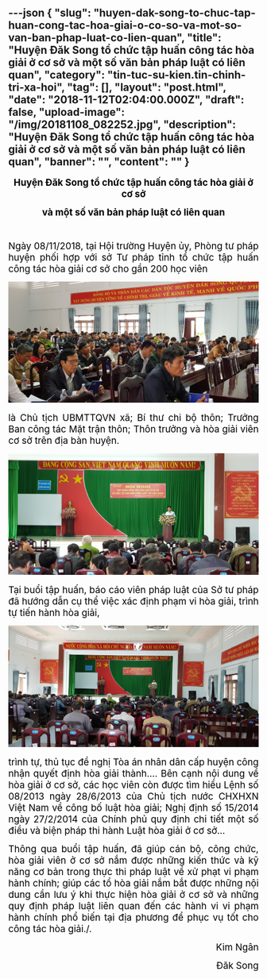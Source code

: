 ---json
{
    "slug": "huyen-dak-song-to-chuc-tap-huan-cong-tac-hoa-giai-o-co-so-va-mot-so-van-ban-phap-luat-co-lien-quan",
    "title": "Huyện Đăk Song tổ chức tập huấn công tác hòa giải ở cơ sở và một số văn bản pháp luật có liên quan",
    "category": "tin-tuc-su-kien.tin-chinh-tri-xa-hoi",
    "tag": [],
    "layout": "post.html",
    "date": "2018-11-12T02:04:00.000Z",
    "draft": false,
    "upload-image": "/img/20181108_082252.jpg",
    "description": "Huyện Đăk Song tổ chức tập huấn công tác hòa giải ở cơ sở và một số văn bản pháp luật có liên quan",
    "banner": "",
    "__content__": ""
}
---
<p style="margin-left:0in; margin-right:0in; text-align:center"><span style="background-color:white"><strong><span style="font-size:14.0pt"><span style="color:black">Huyện Đăk Song tổ chức tập huấn c&ocirc;ng t&aacute;c h&ograve;a giải ở cơ sở</span></span></strong></span></p>

<p style="margin-left:0in; margin-right:0in; text-align:center"><span style="background-color:white"><strong><span style="font-size:14.0pt"><span style="color:black">v&agrave; một số văn bản ph&aacute;p luật c&oacute; li&ecirc;n quan</span></span></strong></span></p>

<p style="margin-left:0in; margin-right:0in; text-align:center">&nbsp;</p>

<p style="margin-left:0in; margin-right:0in; text-align:justify"><span style="background-color:white"><span style="font-size:14.0pt"><span style="color:black">Ng&agrave;y 08/11/2018, tại Hội trường Huyện ủy, Ph&ograve;ng tư ph&aacute;p huyện phối hợp với sở Tư ph&aacute;p tỉnh tổ chức tập huấn c&ocirc;ng t&aacute;c h&ograve;a giải cơ sở cho gần 200 học vi&ecirc;n</span></span></span></p>

<p style="margin-left:0in; margin-right:0in; text-align:justify"><span style="background-color:white"><span style="font-size:14.0pt"><span style="color:black"><img alt="" src="/img/20181108_082543.jpg" /></span></span></span></p>

<p style="margin-left:0in; margin-right:0in; text-align:justify"><span style="background-color:white"><span style="font-size:14.0pt"><span style="color:black">l&agrave; Chủ tịch UBMTTQVN x&atilde;; B&iacute; thư chi bộ th&ocirc;n; Trưởng Ban c&ocirc;ng t&aacute;c Mặt trận th&ocirc;n; Th&ocirc;n trưởng v&agrave; h&ograve;a giải vi&ecirc;n cơ sở tr&ecirc;n địa b&agrave;n huyện.</span></span></span></p>

<p style="margin-left:0in; margin-right:0in; text-align:justify"><span style="background-color:white"><span style="font-size:14.0pt"><span style="color:black"><img alt="" src="/img/20181108_082303.jpg" /></span></span></span></p>

<p style="margin-left:0in; margin-right:0in; text-align:justify"><span style="background-color:white"><span style="font-size:14.0pt"><span style="color:black">Tại buổi tập huấn, b&aacute;o c&aacute;o vi&ecirc;n ph&aacute;p luật của Sở tư ph&aacute;p đ&atilde; hướng dẫn cụ thể việc x&aacute;c định phạm vi h&ograve;a giải, tr&igrave;nh tự tiến h&agrave;nh h&ograve;a giải, </span></span></span></p>

<p style="margin-left:0in; margin-right:0in; text-align:justify"><span style="background-color:white"><span style="font-size:14.0pt"><span style="color:black"><img alt="" src="/img/20181108_082252.jpg" /></span></span></span></p>

<p style="margin-left:0in; margin-right:0in; text-align:justify"><span style="background-color:white"><span style="font-size:14.0pt"><span style="color:black">tr&igrave;nh tự, thủ tục đề nghị T&ograve;a &aacute;n nh&acirc;n d&acirc;n cấp huyện c&ocirc;ng nhận quyết định h&ograve;a giải th&agrave;nh&hellip;. B&ecirc;n cạnh nội dung về h&ograve;a giải ở cơ sở, c&aacute;c học vi&ecirc;n c&ograve;n được t&igrave;m hiểu Lệnh số 08/2013 ng&agrave;y 28/6/2013 của Chủ tịch nước CHXHXN Việt Nam về c&ocirc;ng bố luật h&ograve;a giải; Nghị định số 15/2014 ng&agrave;y 27/2/2014 của Ch&iacute;nh phủ quy định chi tiết một số điều v&agrave; biện ph&aacute;p thi h&agrave;nh Luật h&ograve;a giải ở cơ sở&hellip;</span></span></span></p>

<p style="margin-left:0in; margin-right:0in; text-align:justify"><span style="background-color:white"><span style="font-size:14.0pt"><span style="color:black">Th&ocirc;ng qua buổi tập huấn, đ&atilde; gi&uacute;p c&aacute;n bộ, c&ocirc;ng chức, h&ograve;a giải vi&ecirc;n ở cơ sở nắm được những kiến thức v&agrave; kỹ năng cơ bản trong thực thi ph&aacute;p luật về xử phạt vi phạm h&agrave;nh ch&iacute;nh; gi&uacute;p c&aacute;c tổ h&ograve;a giải nắm bắt được những nội dung cần lưu &yacute; khi thực hiện h&ograve;a giải ở cơ sở v&agrave; những quy định ph&aacute;p luật li&ecirc;n quan đến c&aacute;c h&agrave;nh vi vi phạm h&agrave;nh ch&iacute;nh phổ biến tại địa phương để phục vụ tốt cho c&ocirc;ng t&aacute;c h&ograve;a giải./.​</span></span></span></p>

<p style="margin-left:0in; margin-right:0in; text-align:right"><span style="background-color:white"><span style="font-size:14.0pt"><span style="color:black">Kim Ng&acirc;n</span></span></span></p>

<p style="margin-left:0in; margin-right:0in; text-align:right"><span style="background-color:white"><span style="font-size:14.0pt"><span style="color:black">Đăk Song</span></span></span></p>

<p>&nbsp;</p>
